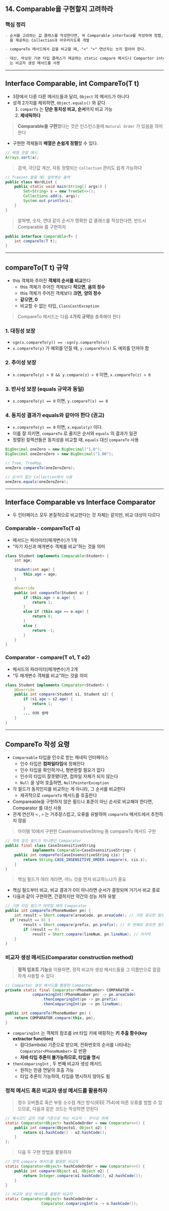 ## 14. Comparable을 구현할지 고려하라

### 핵심 정리

```markdown
- 순서를 고려하는 값 클래스를 작성한다면, 꼭 Comparable interface를 작성하여 정렬, 비교, 검색 기능
  을 제공하는 Collection과 어우러지도록 개발

- compareTo 메서드에서 값을 비교할 때, "<" ">" 연산자는 쓰지 말아야 한다.

- 대신, 박싱된 기본 타입 클래스가 제공하는 static compare 메서드나 Compartor interface가 제공하
  는 비교자 생성 메서드를 사용
```

---

## Interface Comparable<T>, int CompareTo(T t)

- 3장에서 다룬 다른 메서드들과 달리, `Object` 의 메서드가 아니다
- 성격 2가지를 제외하면, `Object.equals()` 와 같다
  1. `comparTo` 는 **단순 동치성 비교, 순서**까지 비교 가능
  2. **제네릭하다**

> **Comparable을 구현**했다는 것은 인스턴스들에 `Natural Order` 가 있음을 의미한다

- 구현한 객체들의 **배열은 손쉽게 정렬**할 수 있다.

```java
// 배열 정렬 예시
Arrays.sort(a);
```

> 검색, 극단값 계산, 자동 정렬되는 `Collection` 관리도 쉽게 가능하다

```java
// Treeset 활용 예) 알파벳순 출력
public class WordList {
	public static void main(String[] args)) {
		Set<String> s = new TreeSet<>();
		Collections.add(s, args);
		System.out.println(s);
	}
}
```

> 알파벳, 숫자, 연대 같이 순서가 명확한 값 클래스를 작성한다면, 반드시 Comparable<T> 를 구현하자

```java
public interface Comparable<T> {
	int compareTo(T t);
}
```

---

## compareTo(T t) 규약

- this 객체와 주어진 **객체의 순서를 비교**한다
  - this 객체가 주어진 객체보다 **작으면**, **음의 정수**
  - this 객체가 주어진 객체보다 **크면,** **양의 정수**
  - **같으면, 0**
  - 비교할 수 없는 타입, `ClassCastException`

> CompareTo 메서드는 다음 4**가지 규약**을 충족해야 한다

### 1. 대칭성 보장

- `sgn(x.compareTo(y)) == -sgn(y.compareTo(x))`
- `x.compareTo(y)` 가 예외를 던질 때, `y.compareTo(x)` 도 예외를 던져야 함

### 2. 추이성 보장

- `x.compareTo(y) > 0 && y.compare(z) > 0` 이면, `x.compareTo(z) > 0`

### 3. 반사성 보장 (equals 규약과 동일)

- `x.compareTo(y) == 0` 이면, `y.compareT(x) == 0`

### 4. 동치성 결과가 equals와 같아야 한다 (권고)

- `x.compareTo(y) == 0` 이면, `x.equals(y)` 이다.
- 이를 잘 지키면, `compareTo` 로 줄지은 순서와 `equals` 의 결과가 일관
- 정렬된 컬렉션들은 동치성을 비교할 때, `equals` 대신 `compareTo` 사용

```java
BigDecimal oneZero = new BigDecimal("1.0");
BigDecimal oneZeroZero = new BigDecimal("1.00");

// Tree, TreeMap
oneZero.compareTo(oneZeroZero);

// 순서가 없는 Collection에서 사용
oneZero.equals(oneZeroZero);
```

---

## Interface Comparable vs Interface Comparator

- 두 인터페이스 모두 본질적으로 비교한다는 것 자체는 같지만, 비교 대상이 다르다

### Comparable - compareTo(T o)

- 메서드는 파라미터(매개변수)가 1개
- “자기 자신과 매개변수 객체를 비교”하는 것을 의미

```java
class Student implements Comparable<Student> {
	int age;

	Student(int age) {
		this.age = age;
	}

	@Override
	public int compareTo(Student o) {
		if (this.age > o.age) {
			return 1;
		}
		else if (this.age == o.age) {
			return 0;
		}
		else {
			return -1;
		}
	}
}
```

### Comparator - compare(T o1, T o2)

- 메서드의 파라미터(매개변수)가 2개
- “두 매개변수 객체를 비교”하는 것을 의미

```java
class Student implements Comparator<Student> {
	@Override
	public int compare(Student s1, Student s2) {
		if (s1.age > s2.age) {
			return 1;
		}
		... 이하 생략
	}
}
```

---

## CompareTo 작성 요령

- `Compareable` 타입을 인수로 받는 제네릭 인터페이스
  - 인수 타입은 **컴파일타임**에 정해진다
  - 인수 타입을 확인하거나, 형변환할 필요가 없다
  - 인수의 타입이 잘못됐다면, 컴파일 자체가 되지 않는다
  - `Null` 을 넣어 호출하면, `NullPointerException`
- 각 필드가 동치인지를 비교하는 게 아니라, 그 순서를 비교한다
  - 재귀적으로 `compareTo` 메서드를 호출한다
- Compareable을 구현하지 않은 필드나 표준이 아닌 순서로 비교해야 한다면, Comparator 를 대신 사용
- 관계 연산자 `<` , `>` 는 거추장스럽고, 오류를 유발하여 `compareTo` 메서드에서 추천하지 않음

> 아이템 10에서 구현한 CaseInsensitiveString 용 compareTo 메서드 구현

```java
// 객체 참조 필드가 하나뿐인 Comparator
public final class CaseInsensitiveString
			implements Comparable<CaseInsensitiveString> {
	public int compareTo(CaseInsensitiveString cis) {
		return String.CASE_INSENSITIVE_ORDER.compare(s, cis.s);
	}
}
```

> 핵심 필드가 여러 개라면, 어느 것을 먼저 비교하느냐가 중요

- 핵심 필드부터 비교, 비교 결과가 0이 아니라면 순서가 결정되며 거기서 비교 종료
- 다음과 같이 구현하면, 간결하지만 약간의 성능 저하 유발

```java
// 기본 타입 필드가 여럿일 때의 Comparator
public int compareTo(PhoneNumber pn) {
	int result = Short.compare(areaCode, pn.areaCode); // 가장 중요한 필드
  if (result == 0) {
		result = Short.compare(prefix, pn.prefix); // 두 번째로 중요한 필드
		if (result == 0)
			result = Short.compare(lineNum, pn.lineNum); // 마지막
	}
}
```

### 비교자 생성 메서드(Comparator construction method)

> **정적 임포트 기능**을 이용하면, 정적 비교자 생성 메서드들을 그 이름만으로 깔끔하게 사용할 수 있다

```java
// Compartor 생성 메서드를 활용한 Compartor
private static final Comparator<PhoneNumber> COMPARATOR =
			compareingInt((PhoneNumber pn) -> pn.areaCode)
				.thenComparingInt(pn -> pn.prefix)
				.thenComparingInt(pn -> pn.lineNum);

public int compareTo(PhoneNumber pn) {
	return COMPARATOR.compare(this, pn);
}
```

- `comparingInt` 는 객체의 참조를 int 타입 키에 매핑하는 **키 추출 함수(key extractor function)**
  - 람다(lambda) 기준으로 받으며, 전화번호의 순서를 나타내는 `Comparator<PhoneNumber>` 로 반환
  - **자바 타입 추론이 불가능하므로, 타입을 명시**
- `thenComparingInt` , 두 번째 비교자 생성 메서드
  - 원하는 만큼 연달아 호출 가능
  - 타입 추론이 가능하여, 타입을 명시하지 않아도 됨

### 정적 메서드 혹은 비교자 생성 메서드를 활용하자

> 정수 오버플로 혹은 부동 소수점 계산 방식(IEEE 754)에 따른 오류를 범할 수 있으므로, 다음과 같은 코드는 작성하면 안된다

```java
// 해시코드 값의 차를 기준으로 하는 비교자 - 추이성 위배
static Comparator<Object> hashCodeOrder = new Comparator<>() {
	public int compare(Objecto1, Object o2) {
		return o1.hashCode() - o2.hashCode();
	}
};
```

> 다음 두 구현 방법을 활용하자

```java
// 정적 compare 메서드를 활용한 비교자
static Comparator<Object> hashCodeOrder = new Comparator<>() {
	public int compare(Object o1, Object o2) {
		return Integer.compare(o1.hashCode(), o2.hashCode());
	}
}

// 비교자 생성 메서드를 활용한 비교자
static Comparator<Object> hashCodeOrder =
				Comparator.comparingInt(o -> o.hashCode());
```
